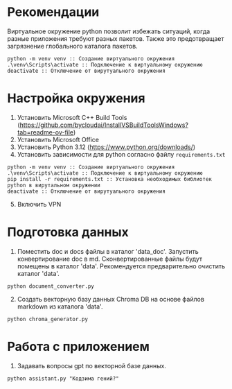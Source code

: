 # Рекомендации
Виртуальное окружение python позволит избежать ситуаций, когда разные приложения требуют разных пакетов.
Также это предотвращает загрязнение глобального каталога пакетов.
```cli
python -m venv venv :: Создание виртуального окружения
.\venv\Scripts\activate :: Подключение к виртуальному окружению
deactivate :: Отключение от вирутуального окружения
```

# Настройка окружения
1. Установить Microsoft C++ Build Tools (https://github.com/bycloudai/InstallVSBuildToolsWindows?tab=readme-ov-file)
2. Установить Microsoft Office
3. Установить Python 3.12 (https://www.python.org/downloads/)
4. Установить зависимости для python согласно файлу `requirements.txt`
```cli
python -m venv venv :: Создание виртуального окружения
.\venv\Scripts\activate :: Подключение к виртуальному окружению
pip install -r requirements.txt :: Установка необходимых библиотек python в вирутальном окружении
deactivate :: Отключение от вирутуального окружения
```
5. Включить VPN

# Подготовка данных
1. Поместить doc и docs файлы в каталог 'data_doc'. Запустить конвертирование doc в md.
Сконвертированные файлы будут помещены в каталог 'data'. Рекомендуется предварительно очистить каталог 'data'.
```cli
python document_converter.py
```
2. Создать векторную базу данных Chroma DB на основе файлов markdown из каталога 'data'. 
```cli
python chroma_generator.py
```

# Работа с приложением
1. Задавать вопросы gpt по векторной базе данных.
```cli
python assistant.py "Кодзима гений?"
```